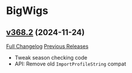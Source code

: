 # BigWigs

## [v368.2](https://github.com/BigWigsMods/BigWigs/tree/v368.2) (2024-11-24)
[Full Changelog](https://github.com/BigWigsMods/BigWigs/compare/v368.1...v368.2) [Previous Releases](https://github.com/BigWigsMods/BigWigs/releases)

- Tweak season checking code  
- API: Remove old `ImportProfileString` compat  
